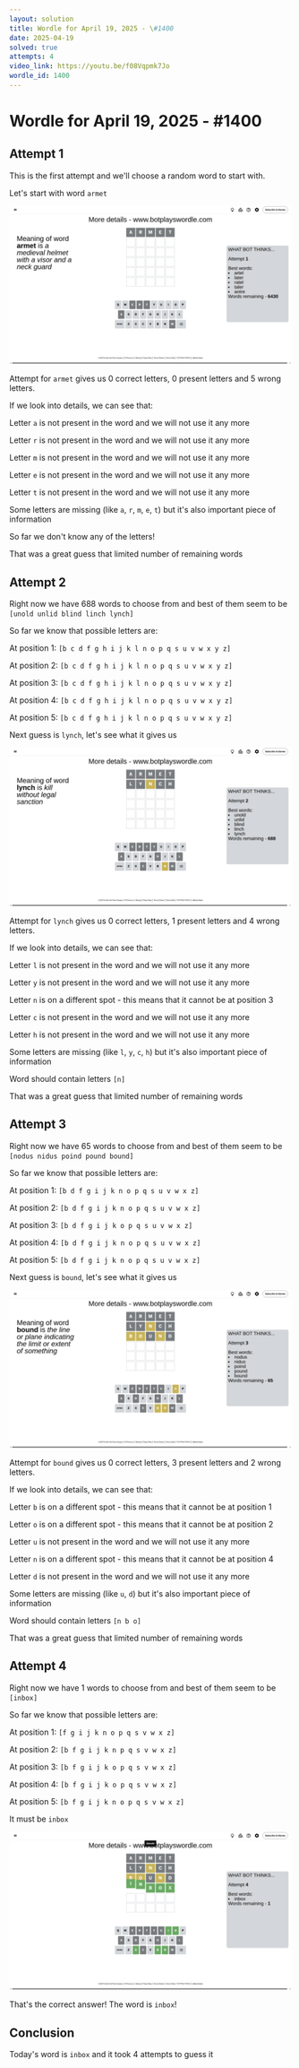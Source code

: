 ```yaml
---
layout: solution
title: Wordle for April 19, 2025 - \#1400
date: 2025-04-19
solved: true
attempts: 4
video_link: https://youtu.be/f08Vqpmk7Jo
wordle_id: 1400
---
```


# Wordle for April 19, 2025 - \#1400

## Attempt 1

This is the first attempt and we'll choose a random word to start with.

Let's start with word `armet`

![Attempt 1](2025-04-19/attempt-1.png)

Attempt for `armet` gives us 0 correct letters, 0 present letters and 5 wrong letters.

If we look into details, we can see that:

Letter `a` is not present in the word and we will not use it any more

Letter `r` is not present in the word and we will not use it any more

Letter `m` is not present in the word and we will not use it any more

Letter `e` is not present in the word and we will not use it any more

Letter `t` is not present in the word and we will not use it any more

Some letters are missing (like `a`, `r`, `m`, `e`, `t`) but it's also important piece of information

So far we don't know any of the letters!

That was a great guess that limited number of remaining words



## Attempt 2

Right now we have 688 words to choose from and best of them seem to be `[unold unlid blind linch lynch]`

So far we know that possible letters are:

At position 1: `[b c d f g h i j k l n o p q s u v w x y z]`

At position 2: `[b c d f g h i j k l n o p q s u v w x y z]`

At position 3: `[b c d f g h i j k l n o p q s u v w x y z]`

At position 4: `[b c d f g h i j k l n o p q s u v w x y z]`

At position 5: `[b c d f g h i j k l n o p q s u v w x y z]`

Next guess is `lynch`, let's see what it gives us

![Attempt 2](2025-04-19/attempt-2.png)

Attempt for `lynch` gives us 0 correct letters, 1 present letters and 4 wrong letters.

If we look into details, we can see that:

Letter `l` is not present in the word and we will not use it any more

Letter `y` is not present in the word and we will not use it any more

Letter `n` is on a different spot - this means that it cannot be at position 3

Letter `c` is not present in the word and we will not use it any more

Letter `h` is not present in the word and we will not use it any more

Some letters are missing (like `l`, `y`, `c`, `h`) but it's also important piece of information

Word should contain letters `[n]`

That was a great guess that limited number of remaining words



## Attempt 3

Right now we have 65 words to choose from and best of them seem to be `[nodus nidus poind pound bound]`

So far we know that possible letters are:

At position 1: `[b d f g i j k n o p q s u v w x z]`

At position 2: `[b d f g i j k n o p q s u v w x z]`

At position 3: `[b d f g i j k o p q s u v w x z]`

At position 4: `[b d f g i j k n o p q s u v w x z]`

At position 5: `[b d f g i j k n o p q s u v w x z]`

Next guess is `bound`, let's see what it gives us

![Attempt 3](2025-04-19/attempt-3.png)

Attempt for `bound` gives us 0 correct letters, 3 present letters and 2 wrong letters.

If we look into details, we can see that:

Letter `b` is on a different spot - this means that it cannot be at position 1

Letter `o` is on a different spot - this means that it cannot be at position 2

Letter `u` is not present in the word and we will not use it any more

Letter `n` is on a different spot - this means that it cannot be at position 4

Letter `d` is not present in the word and we will not use it any more

Some letters are missing (like `u`, `d`) but it's also important piece of information

Word should contain letters `[n b o]`

That was a great guess that limited number of remaining words



## Attempt 4

Right now we have 1 words to choose from and best of them seem to be `[inbox]`

So far we know that possible letters are:

At position 1: `[f g i j k n o p q s v w x z]`

At position 2: `[b f g i j k n p q s v w x z]`

At position 3: `[b f g i j k o p q s v w x z]`

At position 4: `[b f g i j k o p q s v w x z]`

At position 5: `[b f g i j k n o p q s v w x z]`

It must be `inbox`

![Attempt 4](2025-04-19/attempt-4.png)

That's the correct answer! The word is `inbox`!

## Conclusion

Today's word is `inbox` and it took 4 attempts to guess it


